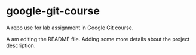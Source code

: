 # google-git-course
A repo use for lab assignment in Google Git course.

A am editing the README file. Adding some more details about the project description.

